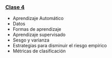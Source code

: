 ### [Clase 4](teoria/clase4.pdf) 
* Aprendizaje Automático
* Datos
* Formas de aprendizaje
* Aprendizaje supervisado
* Sesgo y varianza
* Estrategias para disminuir el riesgo empírico
* Métricas de clasificación